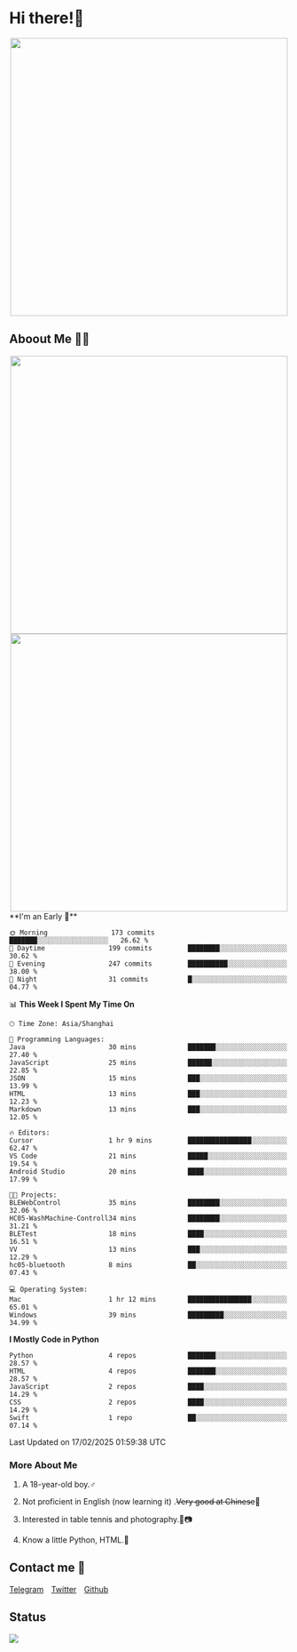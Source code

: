 # Hi there!🎉

<div align=center><img src="https://count.getloli.com/get/@Cicada000?theme=moebooru" width=500px></div>

## Aboout Me 👀💦

<div align=center>
<img src="https://github-readme-stats.vercel.app/api?username=Cicada000&show_icons=true&theme=tokyonight" width=500px>
<br>
<img src="https://github-readme-stats.vercel.app/api/top-langs/?username=Cicada000&show_icons=true&theme=tokyonight&layout=compact" width=500px>
</div>
<!--START_SECTION:waka-->
**I'm an Early 🐤** 

```text
🌞 Morning                173 commits         ███████░░░░░░░░░░░░░░░░░░   26.62 % 
🌆 Daytime                199 commits         ████████░░░░░░░░░░░░░░░░░   30.62 % 
🌃 Evening                247 commits         ██████████░░░░░░░░░░░░░░░   38.00 % 
🌙 Night                  31 commits          █░░░░░░░░░░░░░░░░░░░░░░░░   04.77 % 
```


📊 **This Week I Spent My Time On** 

```text
🕑︎ Time Zone: Asia/Shanghai

💬 Programming Languages: 
Java                     30 mins             ███████░░░░░░░░░░░░░░░░░░   27.40 % 
JavaScript               25 mins             ██████░░░░░░░░░░░░░░░░░░░   22.85 % 
JSON                     15 mins             ███░░░░░░░░░░░░░░░░░░░░░░   13.99 % 
HTML                     13 mins             ███░░░░░░░░░░░░░░░░░░░░░░   12.23 % 
Markdown                 13 mins             ███░░░░░░░░░░░░░░░░░░░░░░   12.05 % 

🔥 Editors: 
Cursor                   1 hr 9 mins         ████████████████░░░░░░░░░   62.47 % 
VS Code                  21 mins             █████░░░░░░░░░░░░░░░░░░░░   19.54 % 
Android Studio           20 mins             ████░░░░░░░░░░░░░░░░░░░░░   17.99 % 

🐱‍💻 Projects: 
BLEWebControl            35 mins             ████████░░░░░░░░░░░░░░░░░   32.06 % 
HC05-WashMachine-Controll34 mins             ████████░░░░░░░░░░░░░░░░░   31.21 % 
BLETest                  18 mins             ████░░░░░░░░░░░░░░░░░░░░░   16.51 % 
VV                       13 mins             ███░░░░░░░░░░░░░░░░░░░░░░   12.29 % 
hc05-bluetooth           8 mins              ██░░░░░░░░░░░░░░░░░░░░░░░   07.43 % 

💻 Operating System: 
Mac                      1 hr 12 mins        ████████████████░░░░░░░░░   65.01 % 
Windows                  39 mins             █████████░░░░░░░░░░░░░░░░   34.99 % 
```

**I Mostly Code in Python** 

```text
Python                   4 repos             ███████░░░░░░░░░░░░░░░░░░   28.57 % 
HTML                     4 repos             ███████░░░░░░░░░░░░░░░░░░   28.57 % 
JavaScript               2 repos             ████░░░░░░░░░░░░░░░░░░░░░   14.29 % 
CSS                      2 repos             ████░░░░░░░░░░░░░░░░░░░░░   14.29 % 
Swift                    1 repo              ██░░░░░░░░░░░░░░░░░░░░░░░   07.14 % 
```




 Last Updated on 17/02/2025 01:59:38 UTC
<!--END_SECTION:waka-->

### More About Me

1. A 18-year-old boy.♂

2. Not proficient in English (now learning it) .~~Very good at Chinese~~🤣

3. Interested in table tennis and photography.🏓📷

4. Know a little Python, HTML.🐍


## Contact me 💬

[Telegram](https://t.me/CicadaLYW)&emsp;[Twitter](https://twitter.com/Cicada0001)&emsp;[Github](https://github.com/Cicada000)

## Status
<img src="https://weather-icon.journeyad.repl.co/@hangzhou?v=1" align="left">








